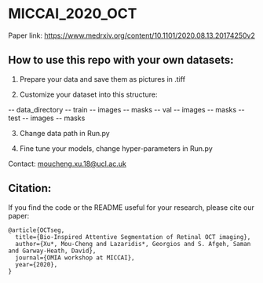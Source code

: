 # MICCAI_2020_OCT
Paper link: https://www.medrxiv.org/content/10.1101/2020.08.13.20174250v2

## How to use this repo with your own datasets:
1. Prepare your data and save them as pictures in .tiff

2. Customize your dataset into this structure:

-- data_directory
   -- train
      -- images
      -- masks
   -- val
      -- images
      -- masks
   -- test
      -- images
      -- masks

3. Change data path in Run.py

4. Fine tune your models, change hyper-parameters in Run.py

Contact: moucheng.xu.18@ucl.ac.uk 

## Citation:
If you find the code or the README useful for your research, please cite our paper:
```
@article{OCTseg,
  title={Bio-Inspired Attentive Segmentation of Retinal OCT imaging},
  author={Xu*, Mou-Cheng and Lazaridis*, Georgios and S. Afgeh, Saman and Garway-Heath, David},
  journal={OMIA workshop at MICCAI},
  year={2020},
}
```
